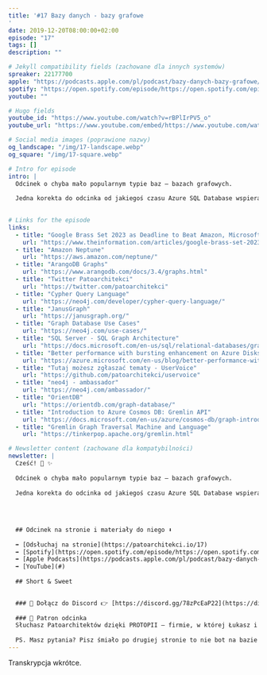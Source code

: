 ```yaml
---
title: '#17 Bazy danych - bazy grafowe
'
date: 2019-12-20T08:00:00+02:00
episode: "17"
tags: []
description: ""

# Jekyll compatibility fields (zachowane dla innych systemów)  
spreaker: 22177700
apple: "https://podcasts.apple.com/pl/podcast/bazy-danych-bazy-grafowe/id1477067604?i=1000460292254&l=pl"
spotify: "https://open.spotify.com/episode/https://open.spotify.com/episode/17oFabcETBgFbICWiKfb3i"
youtube: ""

# Hugo fields  
youtube_id: "https://www.youtube.com/watch?v=rBPlIrPV5_o"
youtube_url: "https://www.youtube.com/embed/https://www.youtube.com/watch?v=rBPlIrPV5_o?enablejsapi=1"

# Social media images (poprawione nazwy)
og_landscape: "/img/17-landscape.webp"
og_square: "/img/17-square.webp"

# Intro for episode
intro: |
  Odcinek o chyba mało popularnym typie baz — bazach grafowych.
  
  Jedna korekta do odcinka od jakiegoś czasu Azure SQL Database wspiera grafy tak jak SQL Server.
  

# Links for the episode
links:
  - title: "Google Brass Set 2023 as Deadline to Beat Amazon, Microsoft in Cloud"
    url: "https://www.theinformation.com/articles/google-brass-set-2023-as-deadline-to-beat-amazon-microsoft-in-cloud"
  - title: "Amazon Neptune"
    url: "https://aws.amazon.com/neptune/"
  - title: "ArangoDB Graphs"
    url: "https://www.arangodb.com/docs/3.4/graphs.html"
  - title: "Twitter Patoarchitekci"
    url: "https://twitter.com/patoarchitekci"
  - title: "Cypher Query Language"
    url: "https://neo4j.com/developer/cypher-query-language/"
  - title: "JanusGraph"
    url: "https://janusgraph.org/"
  - title: "Graph Database Use Cases"
    url: "https://neo4j.com/use-cases/"
  - title: "SQL Server - SQL Graph Architecture"
    url: "https://docs.microsoft.com/en-us/sql/relational-databases/graphs/sql-graph-architecture"
  - title: "Better performance with bursting enhancement on Azure Disks"
    url: "https://azure.microsoft.com/en-us/blog/better-performance-with-bursting-enhancement-on-azure-disks/"
  - title: "Tutaj możesz zgłaszać tematy - UserVoice"
    url: "https://github.com/patoarchitekci/uservoice"
  - title: "neo4j - ambassador"
    url: "https://neo4j.com/ambassador/"
  - title: "OrientDB"
    url: "https://orientdb.com/graph-database/"
  - title: "Introduction to Azure Cosmos DB: Gremlin API"
    url: "https://docs.microsoft.com/en-us/azure/cosmos-db/graph-introduction"
  - title: "Gremlin Graph Traversal Machine and Language"
    url: "https://tinkerpop.apache.org/gremlin.html"

# Newsletter content (zachowane dla kompatybilności)
newsletter: |
  Cześć! 👋 ✨
  
  Odcinek o chyba mało popularnym typie baz — bazach grafowych.
  
  Jedna korekta do odcinka od jakiegoś czasu Azure SQL Database wspiera grafy tak jak SQL Server.
  
  
  
  
  ## Odcinek na stronie i materiały do niego ⬇️
  
  ➡️ [Odsłuchaj na stronie](https://patoarchitekci.io/17)
  ➡️ [Spotify](https://open.spotify.com/episode/https://open.spotify.com/episode/17oFabcETBgFbICWiKfb3i)
  ➡️ [Apple Podcasts](https://podcasts.apple.com/pl/podcast/bazy-danych-bazy-grafowe/id1477067604?i=1000460292254&l=pl)
  ➡️ [YouTube](#)
  
  ## Short & Sweet
  

  ### 🤝 Dołącz do Discord 👉 [https://discord.gg/78zPcEaP22](https://discord.gg/78zPcEaP22)
  
  ### 🏢 Patron odcinka
  Słuchasz Patoarchitektów dzięki PROTOPII – firmie, w której Łukasz i Szymon działają na co dzień, wspierając zespoły IT na każdym etapie: od projektowania, przez wdrożenia i migracje, aż po optymalizację i zabezpieczenia. Oferujemy też mentoring i szkolenia dostosowane do potrzeb każdej firmy, niezależnie od wielkości. Sprawdź nas: [protopia.tech](https://protopia.tech/)
  
  PS. Masz pytania? Pisz śmiało po drugiej stronie to nie bot na bazie GPT czy Claude 😎
---
```


Transkrypcja wkrótce.
